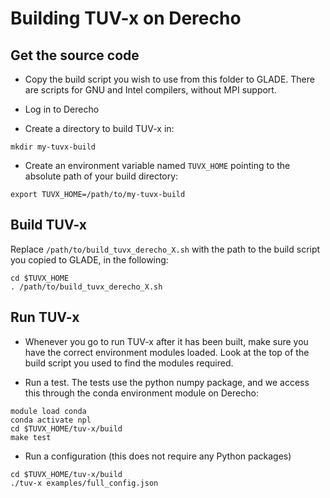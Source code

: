 # Building TUV-x on Derecho 

## Get the source code

- Copy the build script you wish to use from this folder to GLADE.
  There are scripts for GNU and Intel compilers, without MPI support.

- Log in to Derecho

- Create a directory to build TUV-x in:

```
mkdir my-tuvx-build
```

- Create an environment variable named `TUVX_HOME` pointing to the absolute path of your build directory:

```
export TUVX_HOME=/path/to/my-tuvx-build
```

## Build TUV-x

Replace `/path/to/build_tuvx_derecho_X.sh` with the path to the build script you copied to GLADE, in the following:

```
cd $TUVX_HOME
. /path/to/build_tuvx_derecho_X.sh
```

## Run TUV-x
- Whenever you go to run TUV-x after it has been built, make sure you have the correct environment modules loaded.
  Look at the top of the build script you used to find the modules required.

- Run a test. The tests use the python numpy package, and we access this through the conda environment module on Derecho:

```
module load conda
conda activate npl
cd $TUVX_HOME/tuv-x/build
make test
```

- Run a configuration (this does not require any Python packages)

```
cd $TUVX_HOME/tuv-x/build
./tuv-x examples/full_config.json
```

